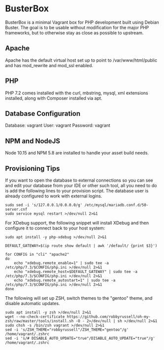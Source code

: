 # BusterBox

BusterBox is a minimal Vagrant box for PHP development built using Debian
Buster. The goal is to be usable without modification for the major PHP
frameworks, but to otherwise stay as close as possible to upstream.

## Apache

Apache has the default virtual host set up to point to /var/www/html/public and
has mod_rewrite and mod_ssl enabled.

## PHP

PHP 7.2 comes installed with the curl, mbstring, mysql, xml extensions installed,
along with Composer installed via apt.

## Database Configuration

Database: vagrant
User: vagrant
Password: vagrant

## NPM and NodeJS

Node 10.15 and NPM 5.8 are installed to handle your asset build needs.

## Provisioning Tips

If you want to open the database to external connections so you can see and edit your database from your IDE or other
such tool, all you need to do is add the following lines to your provision script. The database user is already
configured to work with external logins. 

```
sudo sed -i 's/127.0.0.1/0.0.0.0/g' /etc/mysql/mariadb.conf.d/50-server.cnf
sudo service mysql restart >/dev/null 2>&1
```

For XDebug support, the following snippet will install XDebug and then configure it to connect back to your host system:

```
sudo apt install -y php-xdebug >/dev/null 2>&1

DEFAULT_GATEWAY=$(ip route show default | awk '/default/ {print $3}')

for CONFIG in "cli" "apache2"
do
    echo "xdebug.remote_enable=1" | sudo tee -a /etc/php/7.3/$CONFIG/php.ini >/dev/null 2>&1
    echo "xdebug.remote_host=$DEFAULT_GATEWAY" | sudo tee -a /etc/php/7.3/$CONFIG/php.ini >/dev/null 2>&1
    echo "xdebug.remote_autostart=1" | sudo tee -a /etc/php/7.3/$CONFIG/php.ini >/dev/null 2>&1
done
```

The following will set up ZSH, switch themes to the "gentoo" theme, and disable automatic updates.

```
sudo apt install -y zsh >/dev/null 2>&1
wget --no-check-certificate https://github.com/robbyrussell/oh-my-zsh/raw/master/tools/install.sh -O - 2>/dev/null | sh >/dev/null 2>&1
sudo chsh -s /bin/zsh vagrant >/dev/null 2>&1
sed -i 's/ZSH_THEME="robbyrussell"/ZSH_THEME="gentoo"/g' /home/vagrant/.zshrc
sed -i 's/# DISABLE_AUTO_UPDATE="true"/DISABLE_AUTO_UPDATE="true"/g' /home/vagrant/.zshrc
```